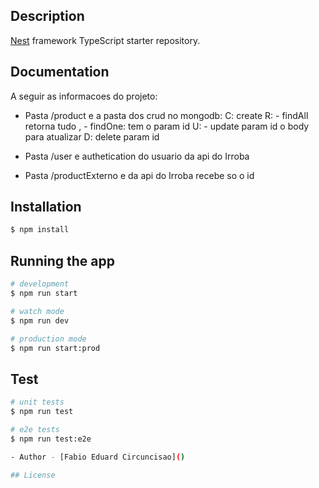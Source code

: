 ## Description

[Nest](https://github.com/nestjs/nest) framework TypeScript starter repository.

## Documentation

A seguir as informacoes do projeto:
  - Pasta /product e a pasta dos crud no mongodb:
    C: create 
    R: - findAll retorna tudo , - findOne: tem o param id
    U: - update param id o body para atualizar
    D: delete param id

  - Pasta /user e authetication do usuario da api do Irroba
  - Pasta /productExterno e da api do Irroba recebe so o id 





## Installation

```bash
$ npm install
```

## Running the app

```bash
# development
$ npm run start

# watch mode
$ npm run dev

# production mode
$ npm run start:prod
```

## Test

```bash
# unit tests
$ npm run test

# e2e tests
$ npm run test:e2e

- Author - [Fabio Eduard Circuncisao]()

## License

